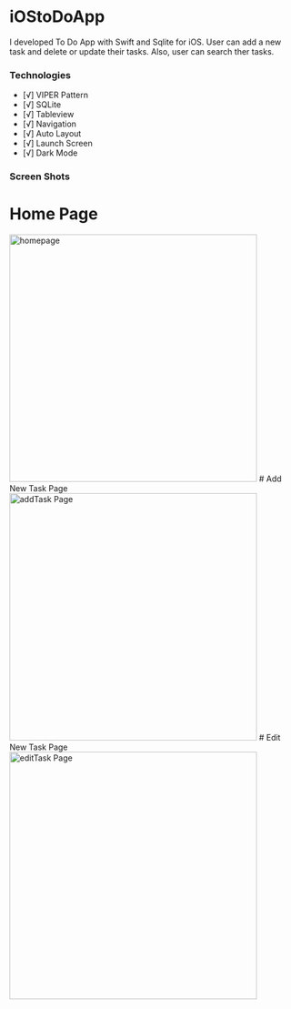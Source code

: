 # iOStoDoApp
I developed To Do App with Swift and Sqlite for iOS. User can add a new task and delete or update their tasks. Also, user can search ther tasks. 

### Technologies
- [√] VIPER Pattern
- [√] SQLite
- [√] Tableview
- [√] Navigation
- [√] Auto Layout
- [√] Launch Screen
- [√] Dark Mode

### Screen Shots

# Home Page
<img width="435" alt="homepage" src="https://user-images.githubusercontent.com/26059113/160305857-c61a899d-6ba8-45a8-82fa-b0a614a7143e.png">
# Add New Task Page
<img width="435" alt="addTask Page" src="https://user-images.githubusercontent.com/26059113/160305889-2fd5d5e9-428c-4d61-a134-67d14c925d94.png">
# Edit New Task Page
<img width="435" alt="editTask Page" src="https://user-images.githubusercontent.com/26059113/160305896-1c8cfa84-4b6e-4a1f-a757-c0e12c243ac8.png">
